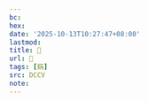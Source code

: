 ```yaml
---
bc:
hex:
date: '2025-10-13T10:27:47+08:00'
lastmod:
title: 􅃏
url: 􅃏
tags: [𨧨]
src: DCCV
note:
---
```


